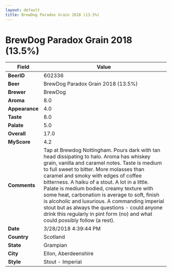 ```yaml
---
layout: default
title: BrewDog Paradox Grain 2018 (13.5%)
---
```


# BrewDog Paradox Grain 2018 (13.5%)

| Field         | Value     |
|---------------|-----------|
| **BeerID** | 602336 |
| **Beer** | BrewDog Paradox Grain 2018 (13.5%) |
| **Brewer** | BrewDog |
| **Aroma** | 8.0 |
| **Appearance** | 4.0 |
| **Taste** | 8.0 |
| **Palate** | 5.0 |
| **Overall** | 17.0 |
| **MyScore** | 4.2 |
| **Comments** | Tap at Brewdog Nottingham. Pours dark with tan head dissipating to halo. Aroma has whiskey grain, vanilla and caramel notes. Taste is medium to full sweet to bitter. More molasses than caramel and smoky with edges of coffee bitterness. A haiku of a stout. A lot in a little. Palate is medium bodied, creamy texture with some heat, carbonation is average to soft, finish is alcoholic and luxurious. A commanding imperial stout but as always the questions - could anyone drink this regularly in pint form &#40;no&#41; and what could possibly follow &#40;a rest&#41;. |
| **Date** | 3/28/2018 4:39:44 PM |
| **Country** | Scotland |
| **State** | Grampian |
| **City** | Ellon, Aberdeenshire |
| **Style** | Stout - Imperial |
